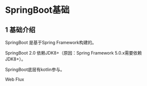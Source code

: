 # SpringBoot基础

## 1 基础介绍

SpringBoot 是基于Spring Framework构建的。

SpringBoot 2.0 依赖JDK8+（原因：Spring Framework 5.0.x需要依赖JDK8+）。

SpringBoot底层有kotlin参与。

Web Flux

